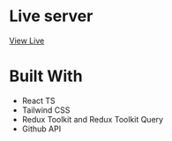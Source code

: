 # Live server

[View Live](https://github-search-users213.netlify.app)

# Built With

- React TS
- Tailwind CSS
- Redux Toolkit and Redux Toolkit Query
- Github API
